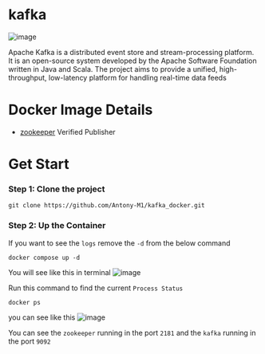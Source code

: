 # kafka

![image](https://github.com/Antony-M1/kafka_docker/assets/96291963/ddd96dac-75f4-4a76-b1bc-544d498f256d)


Apache Kafka is a distributed event store and stream-processing platform. It is an open-source system developed by the Apache Software Foundation written in Java and Scala. The project aims to provide a unified, high-throughput, low-latency platform for handling real-time data feeds

# Docker Image Details
* [zookeeper](https://hub.docker.com/r/bitnami/zookeeper) Verified Publisher <path d="m23 12-2.44-2.79.34-3.69-3.61-.82-1.89-3.2L12 2.96 8.6 1.5 6.71 4.69 3.1 5.5l.34 3.7L1 12l2.44 2.79-.34 3.7 3.61.82L8.6 22.5l3.4-1.47 3.4 1.46 1.89-3.19 3.61-.82-.34-3.69L23 12zm-12.91 4.72-3.8-3.81 1.48-1.48 2.32 2.33 5.85-5.87 1.48 1.48-7.33 7.35z"></path>

# Get Start
### Step 1: Clone the project
```
git clone https://github.com/Antony-M1/kafka_docker.git
```

### Step 2: Up the Container
If you want to see the `logs` remove the `-d` from the below command
```
docker compose up -d
```

You will see like this in terminal
![image](https://github.com/Antony-M1/kafka_docker/assets/96291963/d1a5f923-6891-4f2b-a2c8-9dd50e9f1068)

Run this command to find the current `Process Status`
```
docker ps
```
you can see like this
![image](https://github.com/Antony-M1/kafka_docker/assets/96291963/4c81febd-269f-491f-9546-fec782c7bcde)

You can see the `zookeeper` running in the port `2181` and the `kafka` running in the port `9092`

